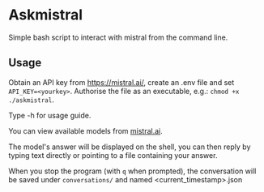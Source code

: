 # Askmistral
Simple bash script to interact with mistral from the command line.

## Usage
Obtain an API key from https://mistral.ai/, create an .env file and set 
`API_KEY=<yourkey>`. Authorise the file as an executable, e.g.: `chmod +x ./askmistral`.

Type -h for usage guide.

You can view available models from [mistral.ai](https://docs.mistral.ai/platform/endpoints/).

The model's answer will be displayed on the shell, you can then reply by typing
text directly or pointing to a file containing your answer.

When you stop the program (with `q` when prompted), the conversation will be
saved under `conversations/` and named <current_timestamp>.json
